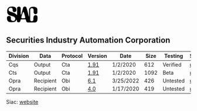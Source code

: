 [![Siac](https://github.com/Open-Markets-Initiative/Directory/blob/main/Images/Siac.png)](https://en.wikipedia.org/wiki/Securities_Industry_Automation_Corporation)


## Securities Industry Automation Corporation

| Division | Data | Protocol | Version | Date | Size | Testing | Specification |
| --- | --- | --- | --- | --- | --- | --- | --- |
| Cqs | Output | Cta | [1.91][Siac.Cqs.Output.Cta.v1.91.Structs] | 1/2/2020 | 612 | Verified | [url][Siac.Cqs.Output.Cta.v1.91.Url] - [pdf][Siac.Cqs.Output.Cta.v1.91.Pdf] |
| Cts | Output | Cta | [1.91][Siac.Cts.Output.Cta.v1.91.Structs] | 1/2/2020 | 1092 | Beta | [url][Siac.Cts.Output.Cta.v1.91.Url] - [pdf][Siac.Cts.Output.Cta.v1.91.Pdf] |
| Opra | Recipient | Obi | [6.1][Siac.Opra.Recipient.Obi.v6.1.Structs] | 3/25/2022 | 426 | Untested | [url][Siac.Opra.Recipient.Obi.v6.1.Url] - [pdf][Siac.Opra.Recipient.Obi.v6.1.Pdf] |
| Opra | Recipient | Obi | [4.0][Siac.Opra.Recipient.Obi.v4.0.Structs] | 1/17/2020 | 419 | Untested | [url][Siac.Opra.Recipient.Obi.v4.0.Url] - [pdf][Siac.Opra.Recipient.Obi.v4.0.Pdf] |


Siac: [website](https://en.wikipedia.org/wiki/Securities_Industry_Automation_Corporation "Go to Securities Industry Automation Corporation")


[Siac.Opra.Recipient.Obi.v4.0.Structs]: https://github.com/Open-Markets-Initiative/c-structs/blob/main/siac/Siac.Opra.Recipient.Obi.v4.0.h "Siac Opra Recipient Obi v4.0 C# Parsers Source File"
[Siac.Opra.Recipient.Obi.v4.0.Url]: https://www.opraplan.com/document-library "Securities Industry Automation Corporation 4.0 Url"
[Siac.Opra.Recipient.Obi.v4.0.Pdf]: https://github.com/Open-Markets-Initiative/Directory/blob/main/Specifications/Siac/Siac.Opra.Recipient.Obi.v4.0.pdf "Securities Industry Automation Corporation 4.0 Pdf"
[Siac.Opra.Recipient.Obi.v6.1.Structs]: https://github.com/Open-Markets-Initiative/c-structs/blob/main/siac/Siac.Opra.Recipient.Obi.v6.1.h "Siac Opra Recipient Obi v6.1 C# Parsers Source File"
[Siac.Opra.Recipient.Obi.v6.1.Url]: https://www.opraplan.com/document-library "Securities Industry Automation Corporation 6.1 Url"
[Siac.Opra.Recipient.Obi.v6.1.Pdf]: https://github.com/Open-Markets-Initiative/Directory/blob/main/Specifications/Siac/Siac.Opra.Recipient.Obi.v6.1.pdf "Securities Industry Automation Corporation 6.1 Pdf"
[Siac.Cqs.Output.Cta.v1.91.Structs]: https://github.com/Open-Markets-Initiative/c-structs/blob/main/siac/Siac.Cqs.Output.Cta.v1.91.h "Siac Cqs Output Cta v1.91 C# Parsers Source File"
[Siac.Cqs.Output.Cta.v1.91.Url]: https://www.ctaplan.com/tech-specs "Securities Industry Automation Corporation 1.91 Url"
[Siac.Cqs.Output.Cta.v1.91.Pdf]: https://github.com/Open-Markets-Initiative/Directory/blob/main/Specifications/Siac/Siac.Cqs.Output.Cta.v1.91.pdf "Securities Industry Automation Corporation 1.91 Pdf"
[Siac.Cts.Output.Cta.v1.91.Structs]: https://github.com/Open-Markets-Initiative/c-structs/blob/main/siac/Siac.Cts.Output.Cta.v1.91.h "Siac Cts Output Cta v1.91 C# Parsers Source File"
[Siac.Cts.Output.Cta.v1.91.Url]: https://www.ctaplan.com/tech-specs "Securities Industry Automation Corporation 1.91 Url"
[Siac.Cts.Output.Cta.v1.91.Pdf]: https://github.com/Open-Markets-Initiative/Directory/blob/main/Specifications/Siac/Siac.Cts.Output.Cta.v1.91.pdf "Securities Industry Automation Corporation 1.91 Pdf"
